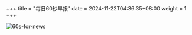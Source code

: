 +++
title = "每日60秒早报"
date = 2024-11-22T04:36:35+08:00
weight = 1
+++

![60s-for-news](/img/zaobao/zaobao.png "由 ALAPI 提供支持")
